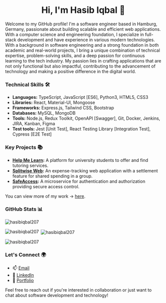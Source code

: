 <h1 align="center">Hi, I'm Hasib Iqbal 👋</h1>

<p align="left">Welcome to my GitHub profile! I'm a software engineer based in Hamburg, Germany, passionate about building scalable and efficient web applications. With a computer science and engineering foundation, I specialize in full-stack development and have experience in various modern technologies. With a background in software engineering and a strong foundation in both academic and real-world projects, I bring a unique combination of technical expertise, problem-solving skills, and a deep passion for continuous learning to the tech industry. My passion lies in crafting applications that are not only functional but also impactful, contributing to the advancement of technology and making a positive difference in the digital world.</p>

<!-- Skills -->
<h3 align="left">Technical Skills 🛠️</h3>

- **Languages:** TypeScript, JavaScript [ES6], Python3, HTML5, CSS3
- **Libraries:** React, Material-UI, Mongoose
- **Frameworks:** Express.js, Tailwind CSS, Bootstrap
- **Databases:** MySQL, MongoDB
- **Tools:** Node.js, Redux Toolkit, OpenAPI [Swagger], Git, Docker, Jenkins, JIRA, Kanban, Figma
- **Test tools:** Jest [Unit Test], React Testing Library [Integration Test], Cypress [E2E Test]
  
<!-- Projects -->
<h3 align="left">Key Projects 📚</h3>

- **[Help Me Learn](https://github.com/hasibiqbal207/help-me-learn):** A platform for university students to offer and find tutoring services.
- **[Splitwise Web](https://github.com/hasibiqbal207/splitwise-web):** An expense-tracking web application with a settlement feature for shared spending in a group.
- **[SafeAccess](https://github.com/hasibiqbal207/authentication-authorization):** A microservice for authentication and authorization providing secure access control.

You can view more of my work -> [here](https://github.com/hasibiqbal207?tab=repositories).

<!-- Github Stats -->
<h3 align="left">GitHub Stats 📊</h3>
<p align="left"> <img src="https://visitcount.itsvg.in/api?id=hasibiqbal207&icon=0&color=0" alt="hasibiqbal207" /> </p>

<p><img align="left" src="https://github-readme-stats.vercel.app/api?username=hasibiqbal207&theme=default&hide_border=false&include_all_commits=false&count_private=false&rank_icon=github" alt="hasibiqbal207" /></p>

<p>&nbsp;<img align="center" src="https://github-readme-streak-stats.herokuapp.com/?user=hasibiqbal207&theme=default&hide_border=false" alt="hasibiqbal207" /></p>

<p><img align="center" src="https://github-readme-stats.vercel.app/api/top-langs/?username=hasibiqbal207&theme=default&hide_border=false&include_all_commits=false&count_private=false&layout=compact" alt="hasibiqbal207" /></p>

<!-- Let's Connect -->
<h3 align="left">Let's Connect 🌍</h3>

- 📫 [Email](mailto:hasibiqbal207@gmail.com)
- 🔗 [LinkedIn](https://www.linkedin.com/in/hasib-iqbal/)
- 🔗 [Portfolio](https://hasibiqbal.dev)

Feel free to reach out if you're interested in collaboration or just want to chat about software development and technology! 
